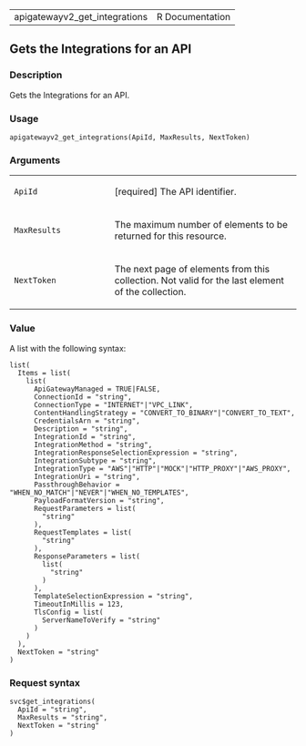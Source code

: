 <table style="width: 100%;">
<tbody>
<tr class="odd">
<td>apigatewayv2_get_integrations</td>
<td style="text-align: right;">R Documentation</td>
</tr>
</tbody>
</table>

## Gets the Integrations for an API

### Description

Gets the Integrations for an API.

### Usage

    apigatewayv2_get_integrations(ApiId, MaxResults, NextToken)

### Arguments

<table>
<colgroup>
<col style="width: 35%" />
<col style="width: 65%" />
</colgroup>
<tbody>
<tr class="odd">
<td><code id="apigatewayv2_get_integrations_:_ApiId">ApiId</code></td>
<td><p>[required] The API identifier.</p></td>
</tr>
<tr class="even">
<td><code
id="apigatewayv2_get_integrations_:_MaxResults">MaxResults</code></td>
<td><p>The maximum number of elements to be returned for this
resource.</p></td>
</tr>
<tr class="odd">
<td><code
id="apigatewayv2_get_integrations_:_NextToken">NextToken</code></td>
<td><p>The next page of elements from this collection. Not valid for the
last element of the collection.</p></td>
</tr>
</tbody>
</table>

### Value

A list with the following syntax:

    list(
      Items = list(
        list(
          ApiGatewayManaged = TRUE|FALSE,
          ConnectionId = "string",
          ConnectionType = "INTERNET"|"VPC_LINK",
          ContentHandlingStrategy = "CONVERT_TO_BINARY"|"CONVERT_TO_TEXT",
          CredentialsArn = "string",
          Description = "string",
          IntegrationId = "string",
          IntegrationMethod = "string",
          IntegrationResponseSelectionExpression = "string",
          IntegrationSubtype = "string",
          IntegrationType = "AWS"|"HTTP"|"MOCK"|"HTTP_PROXY"|"AWS_PROXY",
          IntegrationUri = "string",
          PassthroughBehavior = "WHEN_NO_MATCH"|"NEVER"|"WHEN_NO_TEMPLATES",
          PayloadFormatVersion = "string",
          RequestParameters = list(
            "string"
          ),
          RequestTemplates = list(
            "string"
          ),
          ResponseParameters = list(
            list(
              "string"
            )
          ),
          TemplateSelectionExpression = "string",
          TimeoutInMillis = 123,
          TlsConfig = list(
            ServerNameToVerify = "string"
          )
        )
      ),
      NextToken = "string"
    )

### Request syntax

    svc$get_integrations(
      ApiId = "string",
      MaxResults = "string",
      NextToken = "string"
    )
